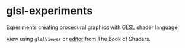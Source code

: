 # glsl-experiments

Experiments creating procedural graphics with GLSL shader language.

View using `glslViewer` or [editor](http://editor.thebookofshaders.com) from The Book of Shaders.
